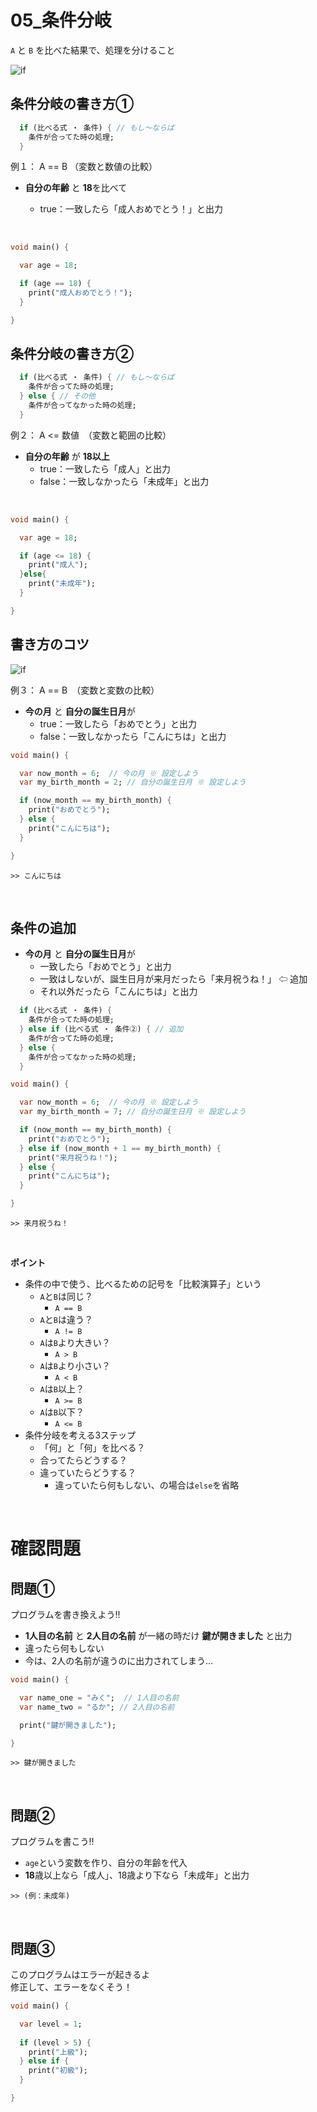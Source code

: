 # **05_条件分岐**

`A` と `B` を比べた結果で、処理を分けること  

![if](img/05_if1-1.png)


## **条件分岐の書き方①**

```dart
  if (比べる式 ・ 条件) { // もし〜ならば
    条件が合ってた時の処理;
  }
```

例１： A == B （変数と数値の比較）
- **自分の年齢** と **18**を比べて  

  - true：一致したら「成人おめでとう！」と出力

<br>

```dart
void main() {

  var age = 18;

  if (age == 18) {
    print("成人おめでとう！");
  }

}
```

## **条件分岐の書き方②**

```dart
  if (比べる式 ・ 条件) { // もし〜ならば
    条件が合ってた時の処理;
  } else { // その他
    条件が合ってなかった時の処理;
  }
```

例２：  A <= 数値　（変数と範囲の比較）
- **自分の年齢** が **18以上**
  - true：一致したら「成人」と出力
  - false：一致しなかったら「未成年」と出力

<br>

```dart
void main() {

  var age = 18;

  if (age <= 18) {
    print("成人");
  }else{
    print("未成年");
  }

}
```

## **書き方のコツ**
![if](img/05_if1-2.png)

例３：  A == B　（変数と変数の比較）
- **今の月** と **自分の誕生日月**が
  - true：一致したら「おめでとう」と出力
  - false：一致しなかったら「こんにちは」と出力

```dart
void main() {

  var now_month = 6;  // 今の月 ※ 設定しよう
  var my_birth_month = 2; // 自分の誕生日月 ※ 設定しよう

  if (now_month == my_birth_month) {
    print("おめでとう");
  } else {
    print("こんにちは");
  }

}
```

```
>> こんにちは
```

<br>

## **条件の追加**

- **今の月** と **自分の誕生日月**が
  - 一致したら「おめでとう」と出力
  - 一致はしないが、誕生日月が来月だったら「来月祝うね！」 ⇦ 追加
  - それ以外だったら「こんにちは」と出力

```dart
  if (比べる式 ・ 条件) {
    条件が合ってた時の処理;
  } else if (比べる式 ・ 条件②) { // 追加
    条件が合ってた時の処理;
  } else {
    条件が合ってなかった時の処理;
  }
```

```dart
void main() {

  var now_month = 6;  // 今の月 ※ 設定しよう
  var my_birth_month = 7; // 自分の誕生日月 ※ 設定しよう

  if (now_month == my_birth_month) {
    print("おめでとう");
  } else if (now_month + 1 == my_birth_month) {
    print("来月祝うね！");
  } else {
    print("こんにちは");
  }

}
```

```
>> 来月祝うね！
```

<br>

**ポイント**
- 条件の中で使う、比べるための記号を「比較演算子」という
  - `A`と`B`は同じ？
    - `A == B`
  - `A`と`B`は違う？
    - `A != B`
  - `A`は`B`より大きい？
    - `A > B`
  - `A`は`B`より小さい？
    - `A < B`
  - `A`は`B`以上？
    - `A >= B`
  - `A`は`B`以下？
    - `A <= B`
- 条件分岐を考える3ステップ
  - 「何」と「何」を比べる？
  - 合ってたらどうする？
  - 違っていたらどうする？
    - 違っていたら何もしない、の場合は`else`を省略

<br>

# **確認問題**

## **問題①**
プログラムを書き換えよう!!  

- **1人目の名前** と **2人目の名前** が一緒の時だけ **鍵が開きました** と出力
- 違ったら何もしない
- 今は、2人の名前が違うのに出力されてしまう…

```dart
void main() {

  var name_one = "みく";  // 1人目の名前
  var name_two = "るか"; // 2人目の名前

  print("鍵が開きました");

}
```

```
>> 鍵が開きました
```

<br>

## **問題②**
プログラムを書こう!!

- `age`という変数を作り、自分の年齢を代入
- **18**歳以上なら「成人」、18歳より下なら「未成年」と出力

```
>> (例：未成年)
```

<br>

## **問題③**

このプログラムはエラーが起きるよ  
修正して、エラーをなくそう！

```dart
void main() {

  var level = 1;
  
  if (level > 5) {
    print("上級");
  } else if {
    print("初級");
  }

}
```